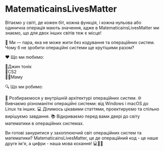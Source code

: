 # MatematicainsLivesMatter

Вітаємо у світі, де кожен біт, кожна функція, і кожна нульова або одинична операція мають значення, адже в MatematicainsLivesMatter ми знаємо, що для двох інших світів теж є місце!

🤖 Ми — пара, яка не може жити без кодування та операційних систем. Чому б не зробити операційні системи ще крутішими разом?

❤ Що ми любимо:

🥃Джин тонік                        
🤡CS2                                  
👩‍🦱Маму

🔍 Що ми робимо:

🧠 Розбираємося у внутрішній архітектурі операційних систем.
🌐 Вивчаємо різноманітні операційні системи: від Windows і macOS до Linux та інших.
💻 Ділимось цікавими статтями, проектируємо та спільно вирішуємо завдання.
📚 Відкриваємо перед вами двері до світу математики в операційних системах.

Ви готові зануритися у захоплюючий світ операційних систем та математики? MatematicainsLivesMatter, це де операційний код - це наше друге ім'я, а цифри - наша мова кохання! 💻💙🧮
